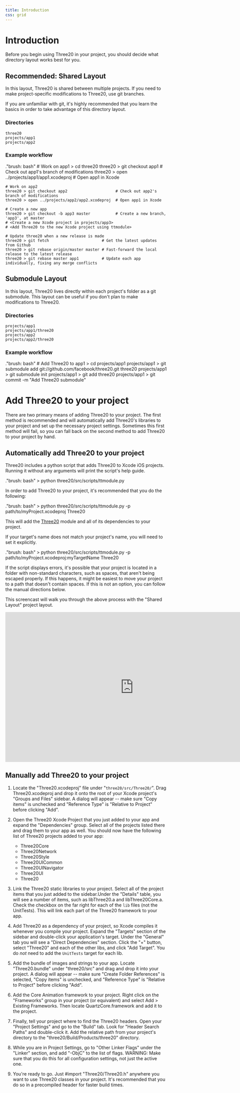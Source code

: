 ```yaml
---
title: Introduction
css: grid
---
```


Introduction
============

Before you begin using Three20 in your project, you should decide what directory layout works
best for you.

Recommended: Shared Layout
--------------------------

In this layout, Three20 is shared between multiple projects. If you need to make project-specific
modifications to Three20, use git branches.

If you are unfamiliar with git, it's highly recommended that you learn the basics in order to
take advantage of this directory layout.

### Directories

    three20
    projects/app1
    projects/app2

### Example workflow

."brush: bash"
    # Work on app1
    > cd three20
    three20 > git checkout app1                     # Check out app1's branch of modifications
    three20 > open ../projects/app1/app1.xcodeproj  # Open app1 in Xcode
    
    # Work on app2
    three20 > git checkout app2                     # Check out app2's branch of modifications
    three20 > open ../projects/app2/app2.xcodeproj  # Open app1 in Xcode
    
    # Create a new app
    three20 > git checkout -b app3 master           # Create a new branch, 'app3', at master
    # <Create a new Xcode project in projects/app3>
    # <Add Three20 to the new Xcode project using ttmodule>
    
    # Update three20 when a new release is made
    three20 > git fetch                       # Get the latest updates from Github
    three20 > git rebase origin/master master # Fast-forward the local release to the latest release
    three20 > git rebase master app1          # Update each app individually, fixing any merge conflicts

Submodule Layout
----------------

In this layout, Three20 lives directly within each project's folder as a git submodule. This
layout can be useful if you don't plan to make modifications to Three20.

### Directories

    projects/app1
    projects/app1/three20
    projects/app2
    projects/app2/three20

### Example workflow

."brush: bash"
    # Add Three20 to app1
    > cd projects/app1
    projects/app1 > git submodule add git://github.com/facebook/three20.git three20
    projects/app1 > git submodule init
    projects/app1 > git add three20
    projects/app1 > git commit -m "Add Three20 submodule"

Add Three20 to your project
===========================

There are two primary means of adding Three20 to your project. The first method is recommended
and will automatically add Three20's libraries to your project and set up the necessary project
settings. Sometimes this first method will fail, so you can fall back on the second method
to add Three20 to your project by hand.

Automatically add Three20 to your project
-----------------------------------------

Three20 includes a python script that adds Three20 to Xcode iOS projects. Running it without
any arguments will print the script's help guide.

."brush: bash"
    > python three20/src/scripts/ttmodule.py

In order to add Three20 to your project, it's recommended that you do the following:

."brush: bash"
    > python three20/src/scripts/ttmodule.py -p path/to/myProject.xcodeproj Three20

This will add the [Three20](/module/three20) module and all of its dependencies to your project.

If your target's name does not match your project's name, you will need to set it explicitly.

."brush: bash"
    > python three20/src/scripts/ttmodule.py -p path/to/myProject.xcodeproj:myTargetName Three20

If the script displays errors, it's possible that your project is located in a folder
with non-standard characters, such as spaces, that aren't being escaped properly. If this happens,
it might be easiest to move your project to a path that doesn't contain spaces. If this is
not an option, you can follow the manual directions below.

This screencast will walk you through the above process with the "Shared Layout" project layout.

<iframe title="YouTube video player" width="798" height="467" src="http://www.youtube.com/embed/-0-E-Z0fihg?hd=1" frameborder="0" allowfullscreen></iframe>

Manually add Three20 to your project
------------------------------------

1. Locate the "Three20.xcodeproj" file under "`three20/src/Three20/`". Drag Three20.xcodeproj and
   drop it onto the root of your Xcode project's "Groups and Files"  sidebar.  A dialog will
   appear -- make sure "Copy items" is unchecked and "Reference Type" is "Relative to Project"
   before clicking "Add".    

2. Open the Three20 Xcode Project that you just added to your app and expand the "Dependencies"
   group. Select all of the projects listed there and drag them to your app as well. You should
   now have the following list of Three20 projects added to your app:
     * Three20Core
     * Three20Network
     * Three20Style
     * Three20UICommon
     * Three20UINavigator
     * Three20UI
     * Three20

3. Link the Three20 static libraries to your project. Select all of the
   project items that you just added to the sidebar.Under the "Details" table, you will see
   a number of items, such as libThree20.a and libThree20Core.a. Check the checkbox on the
   far right for each of the `lib` files (not the UnitTests). This will link each part of the
   Three20 framework to your app.

4. Add Three20 as a dependency of your project, so Xcode compiles it whenever
   you compile your project. Expand the "Targets" section of the sidebar and double-click your
   application's target. Under the "General" tab you will see a "Direct Dependencies" section. 
   Click the "+" button, select "Three20" and each of the other libs, and click "Add Target".
   You do *not* need to add the `UnitTests` target for each lib.

5. Add the bundle of images and strings to your app.  Locate "Three20.bundle" under
   "three20/src" and drag and drop it into your project.  A dialog will appear -- make sure 
   "Create Folder References" is selected,  "Copy items" is unchecked, and "Reference Type" is 
   "Relative to Project" before clicking "Add".

6. Add the Core Animation framework to your project.  Right click on the
   "Frameworks" group in your project (or equivalent) and select Add > Existing Frameworks. 
   Then locate QuartzCore.framework and add it to the project.

7. Finally, tell your project where to find the Three20 headers.  Open your
   "Project Settings" and go to the "Build" tab. Look for "Header Search Paths" and double-click
   it.  Add the relative path from your project's directory to the
   "three20/Build/Products/three20" directory.

8. While you are in Project Settings, go to "Other Linker Flags" under the "Linker" section, and
   add "-ObjC" to the list of flags. WARNING: Make sure that you do this for all configuration
   settings, not just the active one.

9. You're ready to go.  Just #import "Three20/Three20.h" anywhere you want to use Three20 classes
   in your project. It's recommended that you do so in a precompiled header for faster build times.
